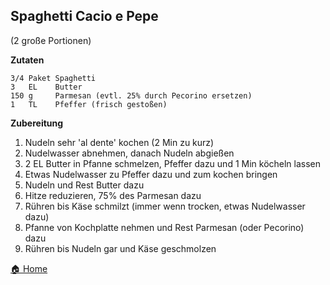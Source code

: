 Spaghetti Cacio e Pepe
-----------------
(2 große Portionen)

**Zutaten**

```
3/4 Paket Spaghetti
3   EL    Butter
150 g     Parmesan (evtl. 25% durch Pecorino ersetzen)
1   TL    Pfeffer (frisch gestoßen)
```

**Zubereitung**

1. Nudeln sehr 'al dente' kochen (2 Min zu kurz)
2. Nudelwasser abnehmen, danach Nudeln abgießen
3. 2 EL Butter in Pfanne schmelzen, Pfeffer dazu und 1 Min köcheln lassen
4. Etwas Nudelwasser zu Pfeffer dazu und zum kochen bringen
5. Nudeln und Rest Butter dazu
6. Hitze reduzieren, 75% des Parmesan dazu
7. Rühren bis Käse schmilzt (immer wenn trocken, etwas Nudelwasser dazu)
8. Pfanne von Kochplatte nehmen und Rest Parmesan (oder Pecorino) dazu
9. Rühren bis Nudeln gar und Käse geschmolzen


[🏠 Home](./../)
